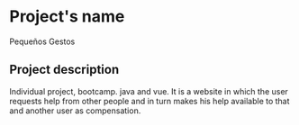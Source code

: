 # Project's name
Pequeños Gestos 
## Project description
Individual project, bootcamp. java and vue. It is a website in which the user requests help from other people and in turn makes his help available to that and another user as compensation.
###
